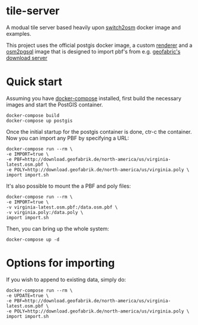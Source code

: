 # tile-server
A modual tile server based heavily upon [switch2osm](https://switch2osm.org/)
docker image and examples.

This project uses the official postgis docker image, a custom
[renderer](https://github.com/wad209/renderer) and a
[osm2pgsql](https://github.com/wad209/osm2pgsql) image that is designed to
import pbf's from e.g. [geofabric's download
server](https://download.geofabrik.de/)

# Quick start
Assuming you have [docker-compose](https://github.com/docker/compose) installed,
first build the necessary images and start the PostGIS container.

    docker-compose build
    docker-compose up postgis 

Once the initial startup for the postgis container is done, ctr-c the
container. Now you can import any PBF by specifying a URL:

    docker-compose run --rm \
    -e IMPORT=true \
    -e PBF=http://download.geofabrik.de/north-america/us/virginia-latest.osm.pbf \
    -e POLY=http://download.geofabrik.de/north-america/us/virginia.poly \
    import import.sh

It's also possible to mount the a PBF and poly files:

    docker-compose run --rm \
    -e IMPORT=true \
    -v virginia-latest.osm.pbf:/data.osm.pbf \
    -v virginia.poly:/data.poly \
    import import.sh

Then, you can bring up the whole system:

    docker-compose up -d

# Options for importing

If you wish to append to existing data, simply do:

    docker-compose run --rm \
    -e UPDATE=true \
    -e PBF=http://download.geofabrik.de/north-america/us/virginia-latest.osm.pbf \
    -e POLY=http://download.geofabrik.de/north-america/us/virginia.poly \
    import import.sh
